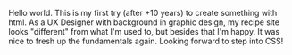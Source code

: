 Hello world.
This is my first try (after +10 years) to create something with html.
As a UX Designer with background in graphic design, my recipe site looks "different" from what I'm used to, but besides that I'm happy.
It was nice to fresh up the fundamentals again. Looking forward to step into CSS!